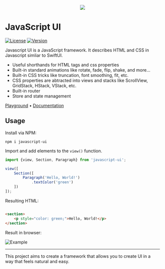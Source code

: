 <p align=center>
	<img src="https://i.imgur.com/HnRViVq.png"/>
</p>

# JavaScript UI

[![License](https://img.shields.io/github/license/electrikmilk/javascript-ui)](https://github.com/electrikmilk/javascript-ui/blob/main/LICENSE)
[![Version](https://img.shields.io/npm/v/javascript-ui)](https://www.npmjs.com/package/javascript-ui)

Javascript UI is a JavaScript framework. It describes HTML and CSS in Javascript simliar to SwiftUI.

- Useful shorthands for HTML tags and css properties
- Built-in standard animations like rotate, fade, flip, shake, and more...
- Built-in CSS tricks like truncation, font smoothing, fit, etc.
- CSS properties are abtracted into views and stacks like ScrollView, GridStack, HStack, VStack, etc.
- Built-in router
- Store and state management

[Playground](https://codepen.io/internetgho5t/pen/ZExgBbm)
&bull; [Documentation](https://github.com/electrikmilk/jsUI/wiki)

## Usage

Install via NPM:

```console
npm i javascript-ui
```

Import and add elements to the `view()` function.

```javascript
import {view, Section, Paragraph} from 'javascript-ui';

view([
    Section([
        Paragraph('Hello, World!')
            .textColor('green')
    ])
]);
```

Resulting HTML:

```html

<section>
    <p style="color: green;">Hello, World!</p>
</section>
```

Result in browser:

![Example](https://i.imgur.com/8MgKcE4.png)

---

This project aims to create a framework that allows you to create UI in a way that feels natural and easy.

